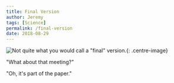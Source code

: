 ```yaml
---
title: Final Version
author: Jeremy
tags: [Science]
permalink: /final-version
date: 2018-08-29
---
```


![Not quite what you would call a "final" version.](https://res.cloudinary.com/dh3hm8pb7/image/upload/c_scale,q_auto:best,w_615/v1535058616/FinalVersion.png){: .centre-image}

"What about that meeting?"

"Oh, it's part of the paper."